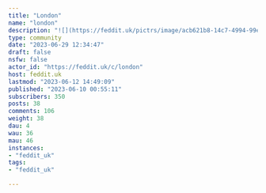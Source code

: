 ```yaml
---
title: "London" 
name: "london"
description: "![](https://feddit.uk/pictrs/image/acb621b8-14c7-4994-99ea-5bc853fa3f6c.png?format=webp)For discussion about London including the surrounding Greater London area. Discuss all things from news, travel, culture, and general life around the capital and largest city of England!Rules and other welcoming info can be found [here](https://feddit.uk/post/1)."
type: community
date: "2023-06-29 12:34:47"
draft: false
nsfw: false
actor_id: "https://feddit.uk/c/london"
host: feddit.uk
lastmod: "2023-06-12 14:49:09"
published: "2023-06-10 00:55:11"
subscribers: 350
posts: 38
comments: 106
weight: 38
dau: 4
wau: 36
mau: 46
instances:
- "feddit_uk"
tags: 
- "feddit_uk"

---
```


